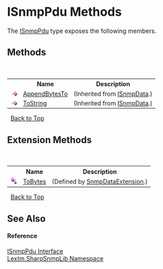 # ISnmpPdu Methods
 

The <a href="T_Lextm_SharpSnmpLib_ISnmpPdu">ISnmpPdu</a> type exposes the following members.


## Methods
&nbsp;<table><tr><th></th><th>Name</th><th>Description</th></tr><tr><td>![Public method](media/pubmethod.gif "Public method")</td><td><a href="M_Lextm_SharpSnmpLib_ISnmpData_AppendBytesTo">AppendBytesTo</a></td><td> (Inherited from <a href="T_Lextm_SharpSnmpLib_ISnmpData">ISnmpData</a>.)</td></tr><tr><td>![Public method](media/pubmethod.gif "Public method")</td><td><a href="M_Lextm_SharpSnmpLib_ISnmpData_ToString">ToString</a></td><td> (Inherited from <a href="T_Lextm_SharpSnmpLib_ISnmpData">ISnmpData</a>.)</td></tr></table>&nbsp;
<a href="#isnmppdu-methods">Back to Top</a>

## Extension Methods
&nbsp;<table><tr><th></th><th>Name</th><th>Description</th></tr><tr><td>![Public Extension Method](media/pubextension.gif "Public Extension Method")</td><td><a href="M_Lextm_SharpSnmpLib_SnmpDataExtension_ToBytes">ToBytes</a></td><td> (Defined by <a href="T_Lextm_SharpSnmpLib_SnmpDataExtension">SnmpDataExtension</a>.)</td></tr></table>&nbsp;
<a href="#isnmppdu-methods">Back to Top</a>

## See Also


#### Reference
<a href="T_Lextm_SharpSnmpLib_ISnmpPdu">ISnmpPdu Interface</a><br /><a href="N_Lextm_SharpSnmpLib">Lextm.SharpSnmpLib Namespace</a><br />